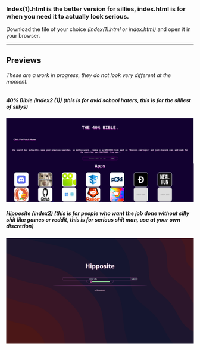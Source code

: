 ### Index(1).html is the better version for sillies, index.html is for when you need it to actually look serious.


Download the file of your choice *(index(1).html or index.html)* and open it in your browser.


---


## Previews


###### These are a work in progress, they do not look very different at the moment.



##### 40% Bible (index2 (1)) (this is for avid school haters, this is for the silliest of sillys)


![alt text](/ex1.png "Example 1")


##### Hipposite (index2)  (this is for people who want the job done without silly shit like games or reddit, this is for serious shit man, use at your own discretion) 


![alt text](/ex2.png "Example 2")
